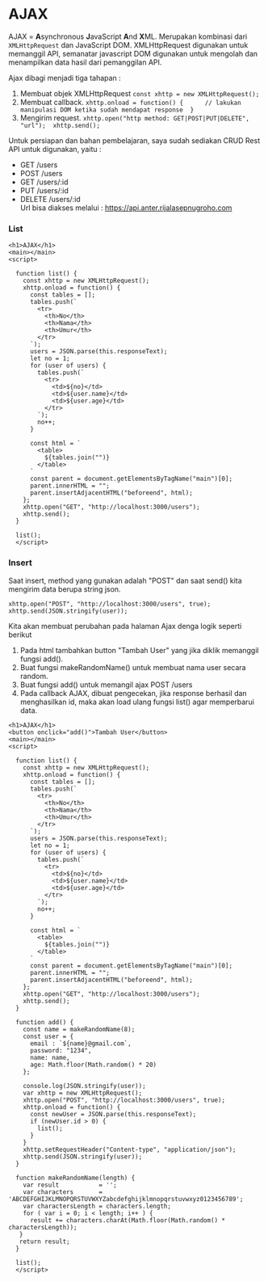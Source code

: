 # AJAX

AJAX = **A**synchronous **J**avaScript **A**nd **X**ML. Merupakan kombinasi dari `XMLHttpRequest` dan JavaScript DOM. XMLHttpRequest digunakan untuk memanggil API, semanatar javascript DOM digunakan untuk mengolah dan menampilkan data hasil dari pemanggilan API.

Ajax dibagi menjadi tiga tahapan :

1. Membuat objek XMLHttpRequest `const xhttp = new XMLHttpRequest();` 
2. Membuat callback.  `xhttp.onload = function() {      // lakukan manipulasi DOM ketika sudah mendapat response  }`
3. Mengirim request. `xhttp.open("http method: GET|POST|PUT|DELETE", "url");  xhttp.send();`

Untuk persiapan dan bahan pembelajaran, saya sudah sediakan CRUD Rest API untuk digunakan, yaitu :  
- GET /users  
- POST /users  
- GET /users/:id  
- PUT /users/:id  
- DELETE /users/:id  
Url bisa diakses melalui :  https://api.anter.rijalasepnugroho.com

### List

```markup
<h1>AJAX</h1>
<main></main>
<script>

  function list() {
    const xhttp = new XMLHttpRequest();
    xhttp.onload = function() {
      const tables = [];
      tables.push(`
        <tr>
          <th>No</th>
          <th>Nama</th>
          <th>Umur</th>
        </tr>
      `); 
      users = JSON.parse(this.responseText);
      let no = 1;
      for (user of users) {
        tables.push(`
          <tr>
            <td>${no}</td>
            <td>${user.name}</td>
            <td>${user.age}</td>
          </tr>
        `);
        no++;
      }

      const html = `
        <table>
          ${tables.join("")}
        </table>
      ` 
      const parent = document.getElementsByTagName("main")[0];
      parent.innerHTML = "";
      parent.insertAdjacentHTML("beforeend", html);
    };  
    xhttp.open("GET", "http://localhost:3000/users");
    xhttp.send();
  }

  list();
  </script>
```

### Insert

Saat insert, method yang gunakan adalah "POST" dan saat send\(\) kita mengirim data berupa string json.  
  
`xhttp.open("POST", "http://localhost:3000/users", true);  
xhttp.send(JSON.stringify(user));`

Kita akan membuat perubahan pada halaman Ajax denga logik seperti berikut

1. Pada html tambahkan button "Tambah User" yang jika diklik memanggil fungsi add\(\).
2. Buat fungsi makeRandomName\(\) untuk membuat nama user secara random.
3. Buat fungsi add\(\) untuk memangil ajax POST /users
4. Pada callback AJAX, dibuat pengecekan, jika response berhasil dan menghasilkan id, maka akan load ulang fungsi list\(\) agar memperbarui data.

```markup
<h1>AJAX</h1>
<button onclick="add()">Tambah User</button>
<main></main>
<script>

  function list() {
    const xhttp = new XMLHttpRequest();
    xhttp.onload = function() {
      const tables = [];
      tables.push(`
        <tr>
          <th>No</th>
          <th>Nama</th>
          <th>Umur</th>
        </tr>
      `); 
      users = JSON.parse(this.responseText);
      let no = 1;
      for (user of users) {
        tables.push(`
          <tr>
            <td>${no}</td>
            <td>${user.name}</td>
            <td>${user.age}</td>
          </tr>
        `);
        no++;
      }

      const html = `
        <table>
          ${tables.join("")}
        </table>
      ` 
      const parent = document.getElementsByTagName("main")[0];
      parent.innerHTML = "";
      parent.insertAdjacentHTML("beforeend", html);
    };  
    xhttp.open("GET", "http://localhost:3000/users");
    xhttp.send();
  }

  function add() {
    const name = makeRandomName(8);
    const user = {
      email : `${name}@gmail.com`,
      password: "1234",
      name: name,
      age: Math.floor(Math.random() * 20)
    };

    console.log(JSON.stringify(user));
    var xhttp = new XMLHttpRequest();
    xhttp.open("POST", "http://localhost:3000/users", true);
    xhttp.onload = function() {
      const newUser = JSON.parse(this.responseText);
      if (newUser.id > 0) {
        list();
      } 
    }
    xhttp.setRequestHeader("Content-type", "application/json");
    xhttp.send(JSON.stringify(user));
  }

  function makeRandomName(length) {
    var result           = '';
    var characters       = 'ABCDEFGHIJKLMNOPQRSTUVWXYZabcdefghijklmnopqrstuvwxyz0123456789';
    var charactersLength = characters.length;
    for ( var i = 0; i < length; i++ ) {
      result += characters.charAt(Math.floor(Math.random() * charactersLength));
   }
   return result;
  }

  list();
  </script>
```

